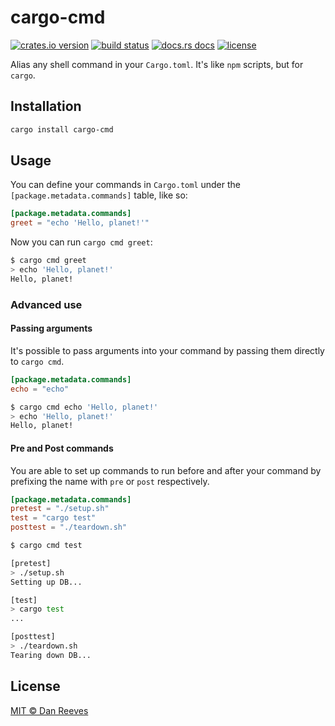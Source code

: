 # cargo-cmd

[![crates.io version][1]][2]
[![build status][3]][4]
[![docs.rs docs][5]][6]
[![license][7]][8]

Alias any shell command in your `Cargo.toml`. It's like `npm` scripts, but for `cargo`.

## Installation

```sh
cargo install cargo-cmd
```

## Usage

You can define your commands in `Cargo.toml` under the `[package.metadata.commands]` table, like so:

```toml
[package.metadata.commands]
greet = "echo 'Hello, planet!'"
```

Now you can run `cargo cmd greet`:

```sh
$ cargo cmd greet
> echo 'Hello, planet!'
Hello, planet!
```

### Advanced use

#### Passing arguments

It's possible to pass arguments into your command by passing them directly to `cargo cmd`.

```toml
[package.metadata.commands]
echo = "echo"
```

```sh
$ cargo cmd echo 'Hello, planet!'
> echo 'Hello, planet!'
Hello, planet!
```

#### Pre and Post commands

You are able to set up commands to run before and after your command by prefixing the name with `pre` or `post` respectively.

```toml
[package.metadata.commands]
pretest = "./setup.sh"
test = "cargo test"
posttest = "./teardown.sh"
```

```sh
$ cargo cmd test

[pretest]
> ./setup.sh
Setting up DB...

[test]
> cargo test
...

[posttest]
> ./teardown.sh
Tearing down DB...
```

## License
[MIT © Dan Reeves](./LICENSE)



[1]: https://img.shields.io/crates/v/cargo-cmd.svg?style=flat-square
[2]: https://crates.io/crates/cargo-cmd
[3]: https://img.shields.io/travis/danreeves/cargo-cmd.svg?style=flat-square
[4]: https://travis-ci.org/danreeves/cargo-cmd
[5]: https://img.shields.io/badge/docs-latest-blue.svg?style=flat-square
[6]: https://docs.rs/crate/cargo-cmd
[7]: https://img.shields.io/crates/l/cargo-cmd.svg?style=flat-square
[8]: ./LICENSE


